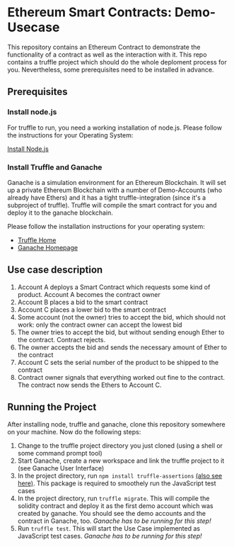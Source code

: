 # Ethereum Smart Contracts: Demo-Usecase

This repository contains an Ethereum Contract to demonstrate the functionality of a contract as well as the interaction with it. This repo contains a truffle project which should do the whole deploment process for you. Nevertheless, some prerequisites need to be installed in advance. 

## Prerequisites 

### Install node.js 
For truffle to run, you need a working installation of node.js. Please follow the instructions for your Operating System: 

[Install Node.js](https://nodejs.org)

### Install Truffle and Ganache 
Ganache is a simulation environment for an Ethereum Blockchain. It will set up a private Ethereum Blockchain with a number of Demo-Accounts (who already have Ethers) and it has a tight truffle-integration (since it's a subproject of truffle). Truffle will compile the smart contract for you and deploy it to the ganache blockchain. 

Please follow the installation instructions for your operating system:
* [Truffle Home](https://www.trufflesuite.com/truffle)
* [Ganache Homepage](https://www.trufflesuite.com/ganache)

## Use case description 
1. Account A deploys a Smart Contract which requests some kind of product. Account A becomes the contract owner
2. Account B places a bid to the smart contract
3. Account C places a lower bid to the smart contract
4. Some account (not the owner) tries to accept the bid, which should not work: only the contract owner can accept the lowest bid
5. The owner tries to accept the bid, but without sending enough Ether to the contract. Contract rejects. 
6. The owner accepts the bid and sends the necessary amount of Ether to the contract 
7. Account C sets the serial number of the product to be shipped to the contract 
8. Contract owner signals that everything worked out fine to the contract. The contract now sends the Ethers to Account C.



## Running the Project
After installing node, truffle and ganache, clone this repository somewhere on your machine. Now do the following steps: 


1. Change to the truffle project directory you just cloned (using a shell or some command prompt tool)
2. Start Ganache, create a new workspace and link the truffle project to it (see Ganache User Interface) 
3. In the project directory, run `npm install truffle-assertions` [(also see here)](https://www.npmjs.com/package/truffle-assertions). This package is required to smoothely run the JavaScript test cases
4. In the project directory, run `truffle migrate`. This will compile the solidity contract and deploy it as the first demo account which was created by ganache. You should see the demo accounts and the contract in Ganache, too. _Ganache has to be running for this step!_ 
5. Run `truffle test`. This will start the Use Case implemented as JavaScript test cases. _Ganache has to be running for this step!_  



